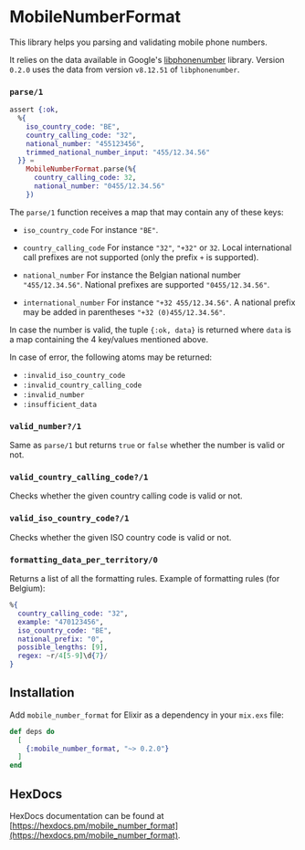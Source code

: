 # MobileNumberFormat

This library helps you parsing and validating mobile phone numbers.

It relies on the data available in Google's [libphonenumber](https://github.com/google/libphonenumber) library. Version `0.2.0` uses the data from version `v8.12.51` of `libphonenumber`.

### `parse/1`

```elixir
assert {:ok,
  %{
    iso_country_code: "BE",
    country_calling_code: "32",
    national_number: "455123456",
    trimmed_national_number_input: "455/12.34.56"
  }} =
    MobileNumberFormat.parse(%{
      country_calling_code: 32,
      national_number: "0455/12.34.56"
    })
```

The `parse/1` function receives a map that may contain any of these keys:
* `iso_country_code`
  For instance `"BE"`.

* `country_calling_code`
  For instance `"32"`, `"+32"` or `32`.
  Local international call prefixes are not supported (only the prefix `+` is supported).

* `national_number`
  For instance the Belgian national number `"455/12.34.56"`. National prefixes are supported `"0455/12.34.56"`.

* `international_number`
  For instance `"+32 455/12.34.56"`. A national prefix may be added in parentheses `"+32 (0)455/12.34.56"`.

In case the number is valid, the tuple `{:ok, data}` is returned where `data` is a map containing the 4 key/values mentioned above.

In case of error, the following atoms may be returned:

* `:invalid_iso_country_code`
* `:invalid_country_calling_code`
* `:invalid_number`
* `:insufficient_data`

### `valid_number?/1`

Same as `parse/1` but returns `true` or `false` whether the number is valid or not.

### `valid_country_calling_code?/1`

Checks whether the given country calling code is valid or not.

### `valid_iso_country_code?/1`

Checks whether the given ISO country code is valid or not.

### `formatting_data_per_territory/0`

Returns a list of all the formatting rules. Example of formatting rules (for Belgium):

```elixir
%{
  country_calling_code: "32",
  example: "470123456",
  iso_country_code: "BE",
  national_prefix: "0",
  possible_lengths: [9],
  regex: ~r/4[5-9]\d{7}/
}
```

## Installation

Add `mobile_number_format` for Elixir as a dependency in your `mix.exs` file:

```elixir
def deps do
  [
    {:mobile_number_format, "~> 0.2.0"}
  ]
end
```

## HexDocs

HexDocs documentation can be found at [https://hexdocs.pm/mobile_number_format](https://hexdocs.pm/mobile_number_format).
